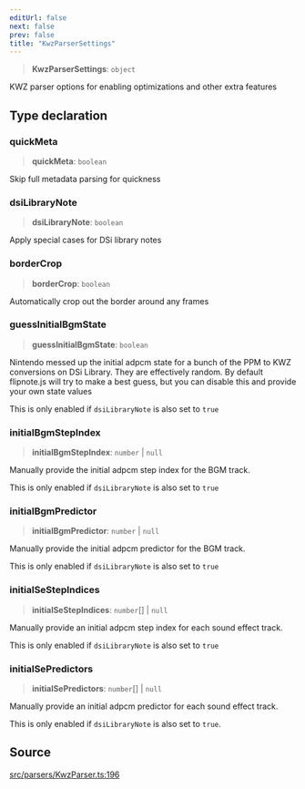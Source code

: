 ```yaml
---
editUrl: false
next: false
prev: false
title: "KwzParserSettings"
---
```


> **KwzParserSettings**: `object`

KWZ parser options for enabling optimizations and other extra features

## Type declaration

### quickMeta

> **quickMeta**: `boolean`

Skip full metadata parsing for quickness

### dsiLibraryNote

> **dsiLibraryNote**: `boolean`

Apply special cases for DSi library notes

### borderCrop

> **borderCrop**: `boolean`

Automatically crop out the border around any frames

### guessInitialBgmState

> **guessInitialBgmState**: `boolean`

Nintendo messed up the initial adpcm state for a bunch of the PPM to KWZ conversions on DSi Library. They are effectively random.
By default flipnote.js will try to make a best guess, but you can disable this and provide your own state values

This is only enabled if `dsiLibraryNote` is also set to `true`

### initialBgmStepIndex

> **initialBgmStepIndex**: `number` \| `null`

Manually provide the initial adpcm step index for the BGM track.

This is only enabled if `dsiLibraryNote` is also set to `true`

### initialBgmPredictor

> **initialBgmPredictor**: `number` \| `null`

Manually provide the initial adpcm predictor for the BGM track.

This is only enabled if `dsiLibraryNote` is also set to `true`

### initialSeStepIndices

> **initialSeStepIndices**: `number`[] \| `null`

Manually provide an initial adpcm step index for each sound effect track.

This is only enabled if `dsiLibraryNote` is also set to `true`

### initialSePredictors

> **initialSePredictors**: `number`[] \| `null`

Manually provide an initial adpcm predictor for each sound effect track.

This is only enabled if `dsiLibraryNote` is also set to `true`.

## Source

[src/parsers/KwzParser.ts:196](https://github.com/jaames/flipnote.js/blob/afe27e228e29d19d2dff33dfb324ba35dc913507/src/parsers/KwzParser.ts#L196)
